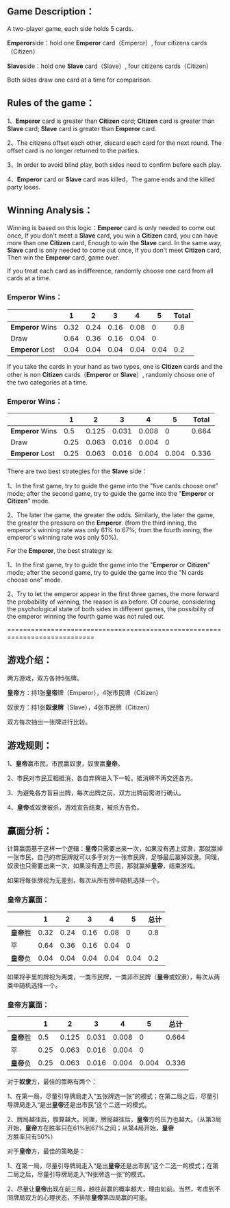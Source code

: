 ## Game Description：

A two-player game, each side holds 5 cards.

**Emperor**side：hold one **Emperor** card（Emperor）, four citizens cards（Citizen）

**Slave**side：hold one **Slave** card（Slave）, four citizens cards（Citizen）

Both sides draw one card at a time for comparison.

 

## Rules of the game：

1、**Emperor** card is greater than **Citizen** card;
 **Citizen** card is greater than **Slave** card;
 **Slave** card is greater than **Emperor** card.

2、The citizens offset each other, discard each card for the next round. The offset card is no longer returned to the parties.

3、In order to avoid blind play, both sides need to confirm before each play.

4、**Emperor** card or **Slave** card was killed，The game ends and the killed party loses.

 

## Winning Analysis：

Winning is based on this logic：**Emperor** card is only needed to come out once, If you don't meet a **Slave** card, you win a **Citizen** card, you can have more than one **Citizen** card, Enough to win the **Slave** card. In the same way, **Slave** card is only needed to come out once, If you don't meet **Citizen** card, Then win the **Emperor** card, game over.

 
If you treat each card as indifference, randomly choose one card from all cards at a time. 

### **Emperor** Wins：

 

|                  | 1    | 2    | 3    | 4    | 5    | Total |
| ---------------- | ---- | ---- | ---- | ---- | ---- | ---- |
| **Emperor** Wins | 0.32 | 0.24 | 0.16 | 0.08 | 0    | 0.8  |
| Draw             | 0.64 | 0.36 | 0.16 | 0.04 | 0    |      |
| **Emperor** Lost | 0.04 | 0.04 | 0.04 | 0.04 | 0.04 | 0.2  |

 

If you take the cards in your hand as two types, one is **Citizen** cards and the other is non **Citizen** cards（**Emperor** or **Slave**）, randomly choose one of the two categories at a time.

### **Emperor** Wins：

 

|                  | 1    | 2     | 3     | 4     | 5     | Total  |
| ---------------- | ---- | ----- | ----- | ----- | ----- | ----- |
| **Emperor** Wins | 0.5  | 0.125 | 0.031 | 0.008 | 0     | 0.664 |
| Draw             | 0.25 | 0.063 | 0.016 | 0.004 | 0     |       |
| **Emperor** Lost | 0.25 | 0.063 | 0.016 | 0.004 | 0.004 | 0.336 |

 

There are two best strategies for the **Slave** side：

1、In the first game, try to guide the game into the "five cards choose one" mode; after the second game, try to guide the game into the "**Emperor** or **Citizen**" mode.

2、The later the game, the greater the odds. Similarly, the later the game, the greater the pressure on the **Emperor**. (from the third inning, the emperor's winning rate was only 61% to 67%; from the fourth inning, the emperor's winning rate was only 50%).


For the **Emperor**, the best strategy is:

1、In the first game, try to guide the game into the "**Emperor** or **Citizen**" mode; after the second game, try to guide the game into the "N cards choose one" mode.

2、Try to let the emperor appear in the first three games, the more forward the probability of winning, the reason is as before. Of course, considering the psychological state of both sides in different games, the possibility of the emperor winning the fourth game was not ruled out.


============================================================================


## 游戏介绍：

两方游戏，双方各持5张牌。

**皇帝**方：持1张**皇帝**牌（Emperor），4张市民牌（Citizen）

奴隶方：持1张**奴隶牌**（Slave），4张市民牌（Citizen）

双方每次抽出一张牌进行比较。

 

## 游戏规则：

1、**皇帝**赢市民，市民赢奴隶，奴隶赢**皇帝**。

2、市民对市民互相抵消，各自弃牌进入下一轮。抵消牌不再交还各方。

3、为避免各方盲目出牌，每次出牌之前，双方出牌前需进行确认。

4、**皇帝**或奴隶被杀，游戏宣告结束，被杀方告负。

 

## 赢面分析：

计算赢面基于这样一个逻辑：**皇帝**只需要出来一次，如果没有遇上奴隶，那就赢掉一张市民，自己的市民牌就可以多于对方一张市民牌，足够最后赢掉奴隶。同理，奴隶也只需要出来一次，如果没有遇上市民，那就赢掉**皇帝**，结束游戏。

 

如果将每张牌视为无差别，每次从所有牌中随机选择一个。 

### **皇帝**方赢面：

 

|            | 1    | 2    | 3    | 4    | 5    | 总计 |
| ---------- | ---- | ---- | ---- | ---- | ---- | ---- |
| **皇帝**胜 | 0.32 | 0.24 | 0.16 | 0.08 | 0    | 0.8  |
| 平         | 0.64 | 0.36 | 0.16 | 0.04 | 0    |      |
| **皇帝**负 | 0.04 | 0.04 | 0.04 | 0.04 | 0.04 | 0.2  |

 

如果将手里的牌视为两类，一类市民牌，一类非市民牌（**皇帝**或奴隶），每次从两类中随机选择一个。

### **皇帝**方赢面：

 

|            | 1    | 2     | 3     | 4     | 5     | 总计  |
| ---------- | ---- | ----- | ----- | ----- | ----- | ----- |
| **皇帝**胜 | 0.5  | 0.125 | 0.031 | 0.008 | 0     | 0.664 |
| 平         | 0.25 | 0.063 | 0.016 | 0.004 | 0     |       |
| **皇帝**负 | 0.25 | 0.063 | 0.016 | 0.004 | 0.004 | 0.336 |

 

对于**奴隶**方，最佳的策略有两个：

1、在第一局，尽量引导牌局走入“五张牌选一张”的模式；在第二局之后，尽量引导牌局走入“是出**皇帝**还是出市民”这个二选一的模式。

2、牌局越往后，胜算越大。同理，牌局越往后，**皇帝**方的压力也越大。（从第3局开始，**皇帝**方在胜率只在61%到67%之间；从第4局开始，**皇帝**方胜率只有50%）


对于**皇帝**方，最佳的策略是：

1、在第一局，尽量引导牌局走入“是出**皇帝**还是出市民”这个二选一的模式；在第二局之后，尽量引导牌局走入“N张牌选一张”的模式。

2、尽量让**皇帝**出现在前三局，越往前赢的概率越大，理由如前。当然，考虑到不同牌局双方的心理状态，不排除**皇帝**第四局赢的可能。
